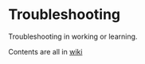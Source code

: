 # Troubleshooting
Troubleshooting in working or learning.

Contents are all in [wiki](https://github.com/PatShen/Troubleshooting/wiki)
